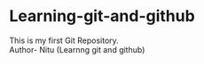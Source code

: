 # Learning-git-and-github
This is my first Git Repository.
<br>
Author- Nitu (Learnng git and github)

